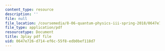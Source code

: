 ```yaml
---
content_type: resource
description: ''
file: null
file_location: /coursemedia/8-06-quantum-physics-iii-spring-2018/0647e726d714ef6c55f8edb0bef118d7_NjhuAak0jmM.pdf
file_type: application/pdf
resourcetype: Document
title: 3play pdf file
uid: 0647e726-d714-ef6c-55f8-edb0bef118d7
---
```

